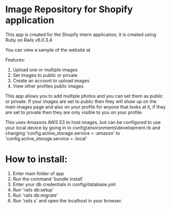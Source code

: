 # Image Repository for Shopify application

This app is created for the Shopify intern application, it is created using Ruby on Rails v6.0.3.4

You can view a sample of the website at 

Features: 

1. Upload one or multiple images
2. Set images to public or private
3. Create an account to upload images
4. View other profiles public images

This app allows you to add multiple photos and you can set them as public or private. If your images are set to public then they will show up on the main images page and also on your profile for anyone that looks at it, if they are set to private then they are only visible to you on your profile.

This uses Amazons AWS S3 to host images, but can be configured to use your local device by going in to config\environments\development.rb and changing 'config.active_storage.service = :amazon' to 'config.active_storage.service = :local'



# How to install:

1. Enter main folder of app
2. Run the command 'bundle install'
3. Enter your db credentials in config/database.yml
4. Run 'rails db:setup'
5. Run 'rails db:migrate'
6. Run 'rails s' and open the localhost in your browser.



